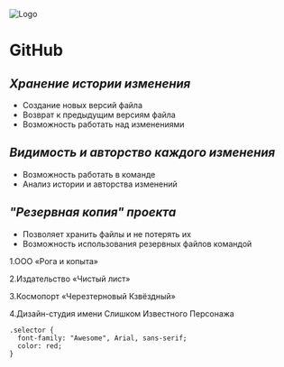 ![Logo](https://camo.githubusercontent.com/79ee96a8b8fa098c44d1ca302006f24d008408a1c22fc13260437214d705a23d/68747470733a2f2f6e65746f6c6f67792d636f64652e6769746875622e696f2f6769742d686f6d65776f726b732f696e74726f64756374696f6e2f6173736574732f6c6f676f2e706e67)

# **GitHub**
 ## *Хранение истории изменения*
 * Создание новых версий файла
 * Возврат к предыдущим версиям файла
 * Возможность работать над изменениями


 ## *Видимость и авторство каждого изменения* 
* Возможность работать в команде 
* Анализ истории и авторства изменений

## *"Резервная копия" проекта*
* Позволяет хранить файлы и не потерять их
* Возможность использования резервных файлов командой





1.ООО «Рога и копыта»

2.Издательство «Чиcтый лист»

3.Космопорт «Черезтерновый Кзвёздный»

4.Дизайн-студия имени Слишком Известного Персонажа

```
.selector {
  font-family: "Awesome", Arial, sans-serif;
  color: red;
}
```